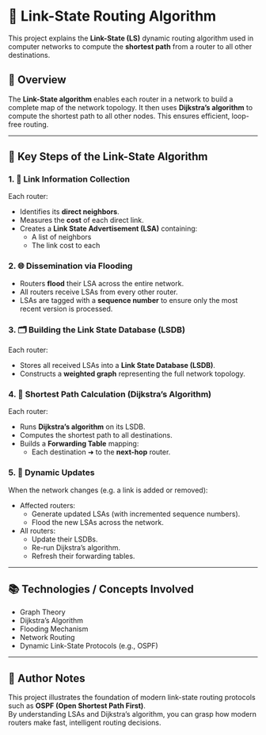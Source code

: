 # 🔄 Link-State Routing Algorithm

This project explains the **Link-State (LS)** dynamic routing algorithm used in computer networks to compute the **shortest path** from a router to all other destinations.

## 📌 Overview

The **Link-State algorithm** enables each router in a network to build a complete map of the network topology. It then uses **Dijkstra’s algorithm** to compute the shortest path to all other nodes. This ensures efficient, loop-free routing.

---

## 🚀 Key Steps of the Link-State Algorithm

### 1. 🧩 Link Information Collection

Each router:

- Identifies its **direct neighbors**.
- Measures the **cost** of each direct link.
- Creates a **Link State Advertisement (LSA)** containing:
  - A list of neighbors
  - The link cost to each

### 2. 🌐 Dissemination via Flooding

- Routers **flood** their LSA across the entire network.
- All routers receive LSAs from every other router.
- LSAs are tagged with a **sequence number** to ensure only the most recent version is processed.

### 3. 🗂️ Building the Link State Database (LSDB)

Each router:

- Stores all received LSAs into a **Link State Database (LSDB)**.
- Constructs a **weighted graph** representing the full network topology.

### 4. 🧮 Shortest Path Calculation (Dijkstra’s Algorithm)

Each router:

- Runs **Dijkstra’s algorithm** on its LSDB.
- Computes the shortest path to all destinations.
- Builds a **Forwarding Table** mapping:
  - Each destination ➜ to the **next-hop** router.

### 5. 🔄 Dynamic Updates

When the network changes (e.g. a link is added or removed):

- Affected routers:
  - Generate updated LSAs (with incremented sequence numbers).
  - Flood the new LSAs across the network.
- All routers:
  - Update their LSDBs.
  - Re-run Dijkstra’s algorithm.
  - Refresh their forwarding tables.

---

## 📚 Technologies / Concepts Involved

- Graph Theory
- Dijkstra’s Algorithm
- Flooding Mechanism
- Network Routing
- Dynamic Link-State Protocols (e.g., OSPF)

---

## 🧠 Author Notes

This project illustrates the foundation of modern link-state routing protocols such as **OSPF (Open Shortest Path First)**.  
By understanding LSAs and Dijkstra’s algorithm, you can grasp how modern routers make fast, intelligent routing decisions.
